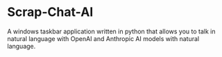 # Scrap-Chat-AI
A windows taskbar application written in python that allows you to talk in natural language with OpenAI and Anthropic AI models with natural language.
